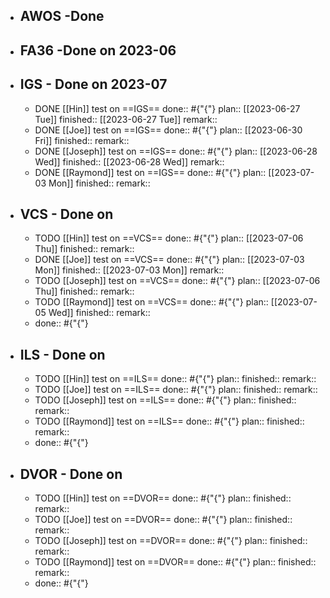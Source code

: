 - ## AWOS -Done
- ## FA36 -Done on 2023-06
- ## IGS - Done on 2023-07
	- DONE [[Hin]] test on ==IGS==
	  done:: #{"{"}
	  plan:: [[2023-06-27 Tue]] 
	  finished:: [[2023-06-27 Tue]] 
	  remark::
	- DONE [[Joe]] test on ==IGS==
	  done:: #{"{"}
	  plan:: [[2023-06-30 Fri]] 
	  finished::
	  remark::
	- DONE [[Joseph]] test on ==IGS==
	  done:: #{"{"}
	  plan:: [[2023-06-28 Wed]] 
	  finished:: [[2023-06-28 Wed]] 
	  remark::
	- DONE [[Raymond]] test on ==IGS==
	  done:: #{"{"}
	  plan:: [[2023-07-03 Mon]] 
	  finished::
	  remark::
- ## VCS - Done on
	- TODO [[Hin]] test on ==VCS==
	  done:: #{"{"}
	  plan:: [[2023-07-06 Thu]] 
	  finished::
	  remark::
	- DONE [[Joe]] test on ==VCS==
	  done:: #{"{"}
	  plan:: [[2023-07-03 Mon]] 
	  finished:: [[2023-07-03 Mon]] 
	  remark::
	- TODO [[Joseph]] test on ==VCS==
	  done:: #{"{"}
	  plan:: [[2023-07-06 Thu]] 
	  finished::
	  remark::
	- TODO [[Raymond]] test on ==VCS==
	  done:: #{"{"}
	  plan:: [[2023-07-05 Wed]] 
	  finished::
	  remark::
	- done:: #{"{"}
- ## ILS - Done on
	- TODO [[Hin]] test on ==ILS==
	  done:: #{"{"}
	  plan:: 
	  finished::
	  remark::
	- TODO [[Joe]] test on ==ILS==
	  done:: #{"{"}
	  plan:: 
	  finished::
	  remark::
	- TODO [[Joseph]] test on ==ILS==
	  done:: #{"{"}
	  plan:: 
	  finished::
	  remark::
	- TODO [[Raymond]] test on ==ILS==
	  done:: #{"{"}
	  plan::
	  finished::
	  remark::
	- done:: #{"{"}
- ## DVOR - Done on
	- TODO [[Hin]] test on ==DVOR==
	  done:: #{"{"}
	  plan:: 
	  finished::
	  remark::
	- TODO [[Joe]] test on ==DVOR==
	  done:: #{"{"}
	  plan:: 
	  finished::
	  remark::
	- TODO [[Joseph]] test on ==DVOR==
	  done:: #{"{"}
	  plan:: 
	  finished::
	  remark::
	- TODO [[Raymond]] test on ==DVOR==
	  done:: #{"{"}
	  plan:: 
	  finished::
	  remark::
	- done:: #{"{"}